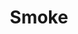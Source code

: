 ---
title: "Smoke"
price: "530" 
desc: "Uljana boja"
img_path: "/assets/img/ABT005.jpg"
brand: "Abteilung 502"
available: true
special_offer: false
new: false
soon: false
cat: "050000"
subcat: "050100"
subsubcat: "00"
sifra: "ABT005"
---